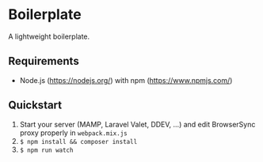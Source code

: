 # Boilerplate
A lightweight boilerplate.

## Requirements
- Node.js (https://nodejs.org/) with npm (https://www.npmjs.com/)

## Quickstart
1.  Start your server (MAMP, Laravel Valet, DDEV, ...) and edit BrowserSync proxy properly in `webpack.mix.js`
2. `$ npm install && composer install`
3. `$ npm run watch`
